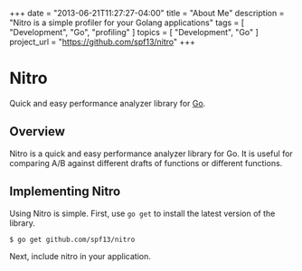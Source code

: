+++
date        = "2013-06-21T11:27:27-04:00"
title       = "About Me"
description = "Nitro is a simple profiler for your Golang applications"
tags        = [ "Development", "Go", "profiling" ]
topics      = [ "Development", "Go" ]
project_url = "https://github.com/spf13/nitro"
+++
# Nitro

Quick and easy performance analyzer library for [Go](http://golang.org/).

## Overview

Nitro is a quick and easy performance analyzer library for Go.
It is useful for comparing A/B against different drafts of functions
or different functions.

## Implementing Nitro

Using Nitro is simple. First, use `go get` to install the latest version
of the library.

    $ go get github.com/spf13/nitro

Next, include nitro in your application.